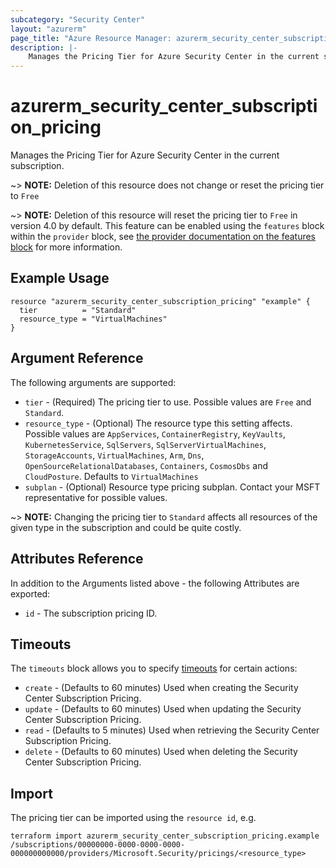 ```yaml
---
subcategory: "Security Center"
layout: "azurerm"
page_title: "Azure Resource Manager: azurerm_security_center_subscription_pricing"
description: |-
    Manages the Pricing Tier for Azure Security Center in the current subscription.
---
```


# azurerm_security_center_subscription_pricing

Manages the Pricing Tier for Azure Security Center in the current subscription.

~> **NOTE:** Deletion of this resource does not change or reset the pricing tier to `Free`

~> **NOTE:** Deletion of this resource will reset the pricing tier to `Free` in version 4.0 by default. This feature can be enabled using the `features` block within the `provider` block, see [the provider documentation on the features block](https://registry.terraform.io/providers/hashicorp/azurerm/latest/docs#features) for more information.

## Example Usage

```hcl
resource "azurerm_security_center_subscription_pricing" "example" {
  tier          = "Standard"
  resource_type = "VirtualMachines"
}
```

## Argument Reference

The following arguments are supported:

* `tier` - (Required) The pricing tier to use. Possible values are `Free` and `Standard`.
* `resource_type` - (Optional) The resource type this setting affects. Possible values are `AppServices`, `ContainerRegistry`, `KeyVaults`, `KubernetesService`, `SqlServers`, `SqlServerVirtualMachines`, `StorageAccounts`, `VirtualMachines`, `Arm`, `Dns`, `OpenSourceRelationalDatabases`, `Containers`, `CosmosDbs` and `CloudPosture`. Defaults to `VirtualMachines`
* `subplan` - (Optional) Resource type pricing subplan. Contact your MSFT representative for possible values.

~> **NOTE:** Changing the pricing tier to `Standard` affects all resources of the given type in the subscription and could be quite costly.

## Attributes Reference

In addition to the Arguments listed above - the following Attributes are exported:

* `id` - The subscription pricing ID.

## Timeouts

The `timeouts` block allows you to specify [timeouts](https://www.terraform.io/language/resources/syntax#operation-timeouts) for certain actions:

* `create` - (Defaults to 60 minutes) Used when creating the Security Center Subscription Pricing.
* `update` - (Defaults to 60 minutes) Used when updating the Security Center Subscription Pricing.
* `read` - (Defaults to 5 minutes) Used when retrieving the Security Center Subscription Pricing.
* `delete` - (Defaults to 60 minutes) Used when deleting the Security Center Subscription Pricing.

## Import

The pricing tier can be imported using the `resource id`, e.g.

```shell
terraform import azurerm_security_center_subscription_pricing.example /subscriptions/00000000-0000-0000-0000-000000000000/providers/Microsoft.Security/pricings/<resource_type>
```
